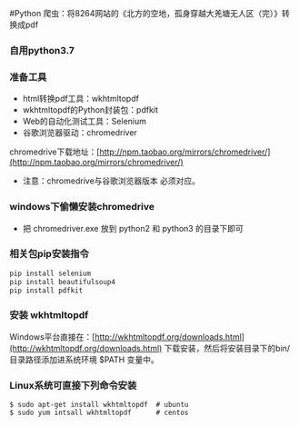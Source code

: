 #Python 爬虫：将8264网站的《北方的空地，孤身穿越大羌塘无人区（完）》转换成pdf

### 自用python3.7


### 准备工具

+ html转换pdf工具：wkhtmltopdf
+ wkhtmltopdf的Python封装包：pdfkit
+ Web的自动化测试工具：Selenium
+ 谷歌浏览器驱动：chromedriver


chromedrive下载地址：[http://npm.taobao.org/mirrors/chromedriver/](http://npm.taobao.org/mirrors/chromedriver/)
+ 注意：chromedrive与谷歌浏览器版本 必须对应。


### windows下偷懒安装chromedrive
+ 把 chromedriver.exe 放到 python2 和 python3 的目录下即可


### 相关包pip安装指令
```python
pip install selenium
pip install beautifulsoup4
pip install pdfkit

```

### 安装 wkhtmltopdf
Windows平台直接在：[http://wkhtmltopdf.org/downloads.html](http://wkhtmltopdf.org/downloads.html) 下载安装，然后将安装目录下的bin/目录路径添加进系统环境 $PATH 变量中。


### Linux系统可直接下列命令安装
```shell
$ sudo apt-get install wkhtmltopdf  # ubuntu
$ sudo yum intsall wkhtmltopdf      # centos
```





